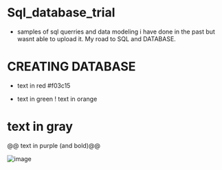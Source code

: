 # Sql_database_trial
- samples of sql querries and data modeling i have done in the past but wasnt able to upload it. My road to SQL and DATABASE.

# CREATING DATABASE

- text in red #f03c15
+ text in green
! text in orange
# text in gray
@@ text in purple (and bold)@@

![image](https://github.com/lois4801/Sql_database_trial/assets/96842662/a8c12859-1aee-4b3c-9b66-67632f2c1221)
